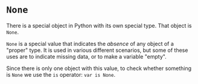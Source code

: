 # `None`

There is a special object in Python with its own special type. That object is `None`.

`None` is a special value that indicates the *absence* of any object of a "proper" type.
It is used in various different scenarios, but some of these uses are to indicate missing data, or to make a variable "empty".

Since there is only one object with this value, to check whether something is `None` we
use the `is` operator: `var is None`.  

